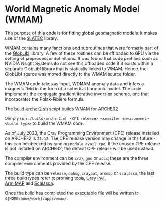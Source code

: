 World Magnetic Anomaly Model (WMAM)
===================================

The purpose of this code is for fitting global geomagnetic models;
it makes use of the [SLATEC](../../libs/slatec/README.md) library.

WMAM contains many functions and subroutines that were formerly part
of the [GlobLibI](./src/globlibi) library. A few of these routines
can be offloaded to GPU via the setting of preprocessor definitions.
It was found that code profilers such as NVIDIA Nsight Systems do not
see this offloaded code if it exists within a separate GlobLibI library
that is statically linked to WMAM. Hence, the GlobLibI source was
moved directly to the WMAM source folder.

The WMAM code takes as input, WDMAM anomaly data and infers a magnetic field in the form
of a spherical harmonic model. The code implements the conjugate gradient iterative
inversion scheme, one that incorporates the Polak-Ribière formula.

The [build-archer2.sh](build-archer2.sh) script builds WMAM for [ARCHER2](https://www.archer2.ac.uk/)

Simply run `./build-archer2.sh <CPE release> <compiler environment> <build type>` to build the WMAM code.

As of July 2023, the Cray Programming Environment (CPE) release installed on ARCHER2 is `22.12`.
The CPE release version may change in the future - this can be checked by running `module avail cpe`.
If the chosen CPE release is not installed on ARCHER2, the default CPE release will be used instead.

The compiler environment can be `cray`, `gnu` or `aocc`; these are the three compiler
environments provided by the CPE release.

The build type can be `release`, `debug`, `craypat`, `armmap` or `scalasca`; the last three
build types refer to profiling tools, [Cray PAT](https://docs.archer2.ac.uk/user-guide/profile/#craypat), \
[Arm MAP](https://docs.archer2.ac.uk/data-tools/arm-forge/) and [Scalasca](https://www.archer2.ac.uk/training/courses/230822-scalasca/).

Once the build has completed the executable file will be written to
`${HOME/home/work}/apps/wmam/`.
